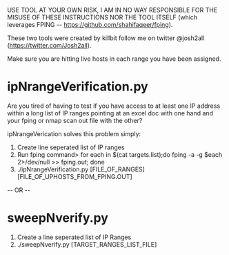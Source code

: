 USE TOOL AT YOUR OWN RISK, I AM IN NO WAY RESPONSIBLE FOR THE MISUSE OF THESE INSTRUCTIONS NOR THE TOOL ITSELF (which leverages FPING -- https://github.com/shahifaqeer/fping).

These two tools were created by killbit follow me on twitter @josh2all (https://twitter.com/Josh2all).

Make sure you are hitting live hosts in each range you have been assigned.

# ipNrangeVerification.py
Are you tired of having to test if you have access to at least one IP address within a long list of IP ranges pointing at an excel doc with one hand and your fping or nmap scan out file with the other?

ipNrangeVerication solves this problem simply:
1. Create line seperated list of IP ranges 
2. Run fping command> for each in $(cat targets.list);do fping -a -g $each 2>/dev/null >> fping.out; done
3. ./ipNrangeVerification.py [FILE_OF_RANGES] [FILE_OF_UPHOSTS_FROM_FPING.OUT]

-- OR --

# sweepNverify.py
1. Create a line seperated list of IP Ranges
2. ./sweepNverify.py [TARGET_RANGES_LIST_FILE]


